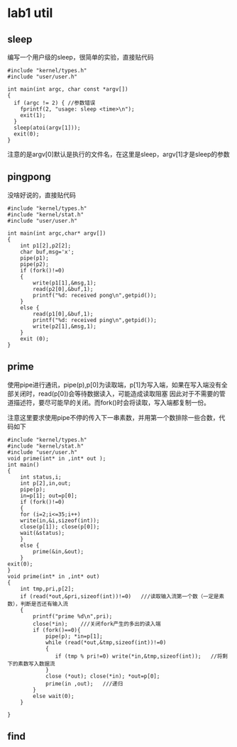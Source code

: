 # lab1 util
## sleep
编写一个用户级的sleep，很简单的实验，直接贴代码

```
#include "kernel/types.h"
#include "user/user.h"

int main(int argc, char const *argv[])
{
  if (argc != 2) { //参数错误
    fprintf(2, "usage: sleep <time>\n");
    exit(1);
  }
  sleep(atoi(argv[1]));
  exit(0);
}
```
注意的是argv[0]默认是执行的文件名，在这里是sleep，argv[1]才是sleep的参数
    
## pingpong
没啥好说的，直接贴代码
```
#include "kernel/types.h"
#include "kernel/stat.h"
#include "user/user.h"

int main(int argc,char* argv[])
{
    int p1[2],p2[2];
    char buf,msg='x';
    pipe(p1);
    pipe(p2);
    if (fork()!=0)
    {
        write(p1[1],&msg,1);
        read(p2[0],&buf,1);
        printf("%d: received pong\n",getpid());
    }
    else {
        read(p1[0],&buf,1);
        printf("%d: received ping\n",getpid());
        write(p2[1],&msg,1);
    }
    exit (0);
}
```

## prime
使用pipe进行通讯，pipe(p),p[0]为读取端，p[1]为写入端，如果在写入端没有全部关闭时，read(p[0])会等待数据读入，可能造成读取阻塞
因此对于不需要的管道描述符，要尽可能早的关闭。而fork()时会将读取，写入端都复制一份。

注意这里要求使用pipe不停的传入下一串素数，并用第一个数排除一些合数，代码如下
```
#include "kernel/types.h"
#include "kernel/stat.h"
#include "user/user.h"
void prime(int* in ,int* out );
int main()
{
    int status,i;
    int p[2],in,out;
    pipe(p);
    in=p[1]; out=p[0];
    if (fork()!=0)
    {
    for (i=2;i<=35;i++)
    write(in,&i,sizeof(int));
    close(p[1]); close(p[0]);
    wait(&status);
    }
    else {
        prime(&in,&out);
    }
exit(0);
}
void prime(int* in ,int* out)
{
    int tmp,pri,p[2];
    if (read(*out,&pri,sizeof(int))!=0)   ///读取输入流第一个数（一定是素数），判断是否还有输入流
    {
        printf("prime %d\n",pri);
        close(*in);    ///关闭fork产生的多出的读入端
        if (fork()==0){
            pipe(p); *in=p[1];
            while (read(*out,&tmp,sizeof(int))!=0)
            {
               if (tmp % pri!=0) write(*in,&tmp,sizeof(int));   //将剩下的素数写入数据流
            }
            close (*out); close(*in); *out=p[0];
            prime(in ,out);   ///递归
        }
        else wait(0);
    }

}
```

## find

